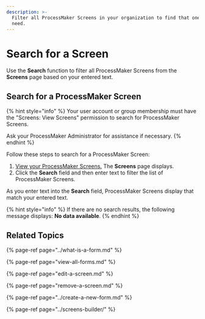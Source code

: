 ```yaml
---
description: >-
  Filter all ProcessMaker Screens in your organization to find that one you
  need.
---
```


# Search for a Screen

Use the **Search** function to filter all ProcessMaker Screens from the **Screens** page based on your entered text.

## Search for a ProcessMaker Screen

{% hint style="info" %}
Your user account or group membership must have the "Screens: View Screens" permission to search for ProcessMaker Screens.

Ask your ProcessMaker Administrator for assistance if necessary.
{% endhint %}

Follow these steps to search for a ProcessMaker Screen:

1. [View your ProcessMaker Screens.](view-all-forms.md) The **Screens** page displays.
2. Click the **Search** field and then enter text to filter the list of ProcessMaker Screens.

As you enter text into the **Search** field, ProcessMaker Screens display that match your entered text.

{% hint style="info" %}
If there are no search results, the following message displays: **No data available**.
{% endhint %}

## Related Topics

{% page-ref page="../what-is-a-form.md" %}

{% page-ref page="view-all-forms.md" %}

{% page-ref page="edit-a-screen.md" %}

{% page-ref page="remove-a-screen.md" %}

{% page-ref page="../create-a-new-form.md" %}

{% page-ref page="../screens-builder/" %}

